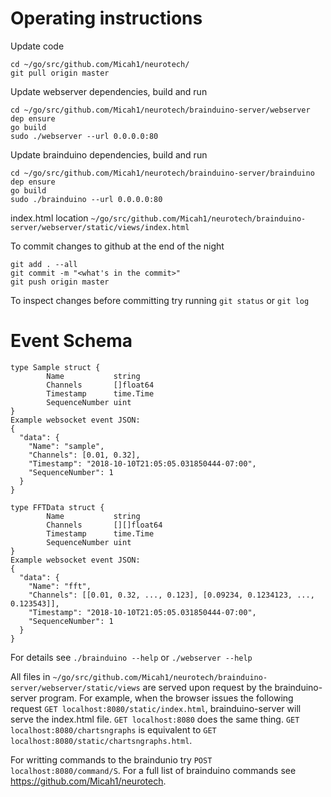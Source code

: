 Operating instructions
======================

Update code
```
cd ~/go/src/github.com/Micah1/neurotech/
git pull origin master
```

Update webserver dependencies, build and run
```
cd ~/go/src/github.com/Micah1/neurotech/brainduino-server/webserver
dep ensure
go build
sudo ./webserver --url 0.0.0.0:80
```

Update brainduino dependencies, build and run
```
cd ~/go/src/github.com/Micah1/neurotech/brainduino-server/brainduino
dep ensure
go build
sudo ./brainduino --url 0.0.0.0:80
```

index.html location
`~/go/src/github.com/Micah1/neurotech/brainduino-server/webserver/static/views/index.html`

To commit changes to github at the end of the night
```
git add . --all
git commit -m "<what's in the commit>"
git push origin master
```

To inspect changes before committing try running `git status` or `git log`


Event Schema
============
```
type Sample struct {
        Name           string
        Channels       []float64
        Timestamp      time.Time
        SequenceNumber uint
}
Example websocket event JSON:
{
  "data": {
    "Name": "sample",
    "Channels": [0.01, 0.32],
    "Timestamp": "2018-10-10T21:05:05.031850444-07:00",
    "SequenceNumber": 1
  }
}

type FFTData struct {
        Name           string
        Channels       [][]float64
        Timestamp      time.Time
        SequenceNumber uint
}
Example websocket event JSON:
{
  "data": {
    "Name": "fft",
    "Channels": [[0.01, 0.32, ..., 0.123], [0.09234, 0.1234123, ..., 0.123543]],
    "Timestamp": "2018-10-10T21:05:05.031850444-07:00",
    "SequenceNumber": 1
  }
}
```


For details see `./brainduino --help` or `./webserver --help`

All files in `~/go/src/github.com/Micah1/neurotech/brainduino-server/webserver/static/views` are served upon request by the brainduino-server program. For example, when the browser issues the following request `GET localhost:8080/static/index.html`, brainduino-server will serve the index.html file. `GET localhost:8080` does the same thing. `GET localhost:8080/chartsngraphs` is equivalent to `GET localhost:8080/static/chartsngraphs.html`.

For writting commands to the braindunio try `POST localhost:8080/command/S`. For a full list of brainduino commands see https://github.com/Micah1/neurotech.
